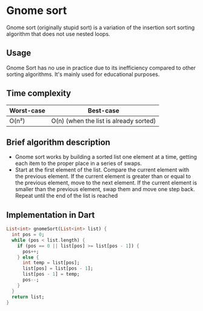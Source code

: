 # Gnome sort

Gnome sort (originally stupid sort) is a variation of the insertion sort sorting algorithm that does not use nested loops.

## Usage

Gnome Sort has no use in practice due to its inefficiency compared to other sorting algorithms. It's mainly used for educational purposes.

## Time complexity

Worst-case | Best-case
------- | --------
O(n²) | O(n) (when the list is already sorted)

## Brief algorithm description

- Gnome sort works by building a sorted list one element at a time, getting each item to the proper place in a series of swaps.
- Start at the first element of the list. Compare the current element with the previous element. If the current element is greater than or equal to the previous element, move to the next element. If the current element is smaller than the previous element, swap them and move one step back. Repeat until the end of the list is reached

## Implementation in Dart

```Dart
List<int> gnomeSort(List<int> list) {
  int pos = 0;
  while (pos < list.length) {
    if (pos == 0 || list[pos] >= list[pos - 1]) {
      pos++;
    } else {
      int temp = list[pos];
      list[pos] = list[pos - 1];
      list[pos - 1] = temp;
      pos--;
    }
  }
  return list;
}

```
